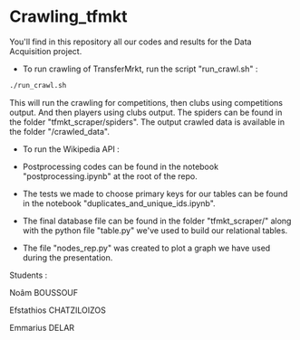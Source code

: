 # Crawling_tfmkt

You'll find in this repository all our codes and results for the Data Acquisition project.

- To run crawling of TransferMrkt, run the script "run_crawl.sh" :

````bash
./run_crawl.sh
````
This will run the crawling for competitions, then clubs using competitions output. And then players using clubs output. The spiders can be found in the folder "tfmkt_scraper/spiders". The output crawled data is available in the folder "/crawled_data".

- To run the Wikipedia API :

- Postprocessing codes can be found in the notebook "postprocessing.ipynb" at the root of the repo.
- The tests we made to choose primary keys for our tables can be found in the notebook "duplicates_and_unique_ids.ipynb".
- The final database file can be found in the folder "tfmkt_scraper/" along with the python file "table.py" we've used to build our relational tables.
- The file "nodes_rep.py" was created to plot a graph we have used during the presentation.

Students :

Noâm BOUSSOUF

Efstathios CHATZILOIZOS

Emmarius DELAR

